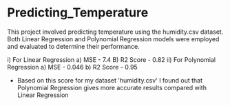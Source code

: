 # Predicting_Temperature
This project involved predicting temperature using the humidity.csv dataset. Both Linear Regression and Polynomial Regression models were employed and evaluated to determine their performance.

i) For Linear Regression 
   a) MSE - 7.4
   B) R2 Score - 0.82
ii) For Polynomial Regression 
   a) MSE - 0.046
   b) R2 Score - 0.95

* Based on this score for my dataset 'humidity.csv' I found out that Polynomial Regression gives more accurate results compared with Linear Regression
